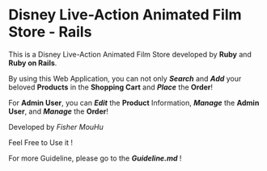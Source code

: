 # Disney Live-Action Animated Film Store - Rails

This is a Disney Live-Action Animated Film Store developed by **Ruby** and **Ruby on Rails**.

By using this Web Application, you can not only ***Search*** and ***Add*** your beloved **Products** in the **Shopping Cart** and ***Place*** the **Order**!

For **Admin User**, you can ***Edit*** the **Product** Information, ***Manage*** the **Admin User**, and ***Manage*** the **Order**!

Developed by *Fisher MouHu*

Feel Free to Use it !

For more Guideline, please go to the ***Guideline.md*** !

